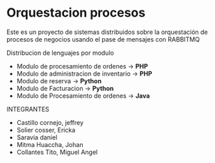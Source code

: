 # Orquestacion procesos
Este es un proyecto de sistemas distribuidos sobre la orquestación de procesos de negocios usando el pase de mensajes con RABBITMQ

Distribucion de lenguajes por modulo

* Modulo de procesamiento de ordenes -> **PHP**
* Modulo de administracion de inventario -> **PHP**
* Modulo de reserva -> **Python**
* Modulo de Facturacion -> **Python**
* Modulo de Procesamiento de ordenes -> **Java**

INTEGRANTES

* Castillo cornejo, jeffrey
* Solier cosser, Ericka
* Saravia daniel
* Mitma Huaccha, Johan
* Collantes Tito, Miguel Angel
